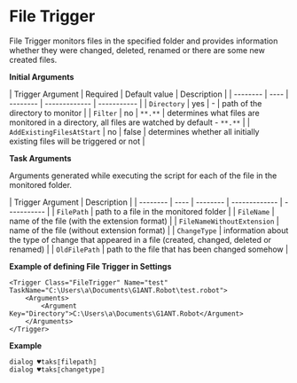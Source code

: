 # File Trigger

File Trigger monitors files in the specified folder and provides information whether they were changed, deleted, renamed or there are some new created files.

**Initial Arguments**

| Trigger Argument | Required | Default value | Description |
| -------- | ---- | -------- | ------------- | ----------- |
| `Directory` | yes | - | path of the directory to monitor |
| `Filter` | no |  `**.**` | determines what files are monitored in a directory, all files are watched by default - `**.**` |
| `AddExistingFilesAtStart` | no | false | determines whether all initially existing files will be triggered or not |

**Task Arguments**

Arguments generated while executing the script for each of the file in the monitored folder.

| Trigger Argument | Description |
| -------- | ---- | -------- | ------------- | ----------- |
| `FilePath` | path to a file in the monitored folder |
| `FileName` | name of the file (with the extension format) |
| `FileNameWithoutExtension` | name of the file (without extension format) |
| `ChangeType` | information about the type of change that appeared in a file (created, changed, deleted or renamed) |
| `OldFilePath` | path to the file that has been changed somehow |

**Example of defining File Trigger in Settings**

```G1ANT
<Trigger Class="FileTrigger" Name="test" TaskName="C:\Users\a\Documents\G1ANT.Robot\test.robot">
	<Arguments>
		<Argument Key="Directory">C:\Users\a\Documents\G1ANT.Robot</Argument>
	</Arguments>
</Trigger> 
```

**Example**

```G1ANT
dialog ♥taks⟦filepath⟧
dialog ♥taks⟦changetype⟧
```

  
